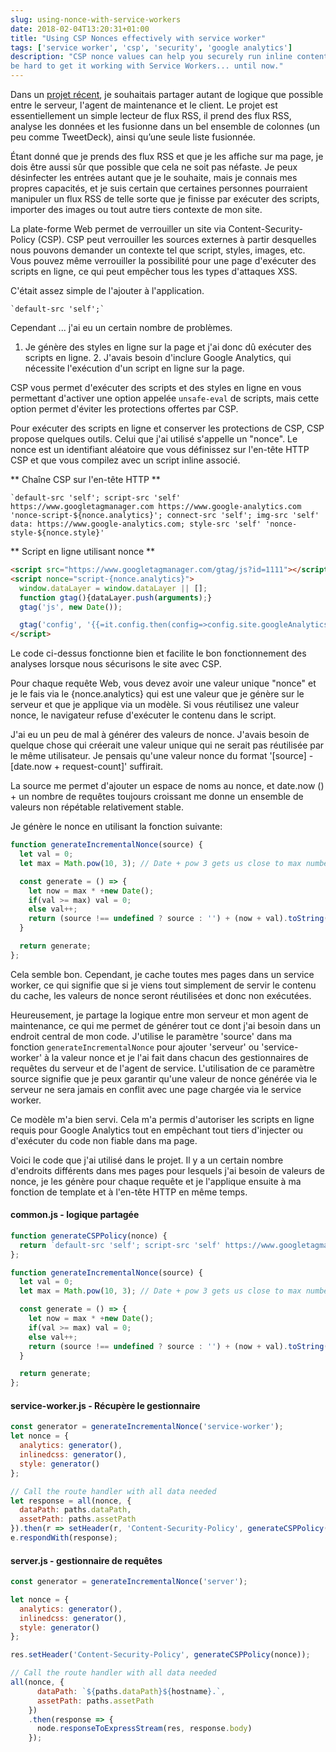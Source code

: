 ```yaml
---
slug: using-nonce-with-service-workers
date: 2018-02-04T13:20:31+01:00
title: "Using CSP Nonces effectively with service worker"
tags: ['service worker', 'csp', 'security', 'google analytics']
description: "CSP nonce values can help you securely run inline content on you site. But it can 
be hard to get it working with Service Workers... until now."
---
```



Dans un [projet récent](https://webgdedeck.com/), je souhaitais partager autant de logique que possible entre le serveur, l'agent de maintenance et le client. Le projet est essentiellement un simple lecteur de flux RSS, il prend des flux RSS, analyse les données et les fusionne dans un bel ensemble de colonnes (un peu comme TweetDeck), ainsi qu’une seule liste fusionnée.

Étant donné que je prends des flux RSS et que je les affiche sur ma page, je dois être aussi sûr que possible que cela ne soit pas néfaste. Je peux désinfecter les entrées autant que je le souhaite, mais je connais mes propres capacités, et je suis certain que certaines personnes pourraient manipuler un flux RSS de telle sorte que je finisse par exécuter des scripts, importer des images ou tout autre tiers contexte de mon site.

La plate-forme Web permet de verrouiller un site via Content-Security-Policy (CSP). CSP peut verrouiller les sources externes à partir desquelles nous pouvons demander un contexte tel que script, styles, images, etc. Vous pouvez même verrouiller la possibilité pour une page d'exécuter des scripts en ligne, ce qui peut empêcher tous les types d'attaques XSS.

C'était assez simple de l'ajouter à l'application.


```
`default-src 'self';`
```


Cependant ... j'ai eu un certain nombre de problèmes.

1. Je génère des styles en ligne sur la page et j'ai donc dû exécuter des scripts en ligne. 2. J'avais besoin d'inclure Google Analytics, qui nécessite l'exécution d'un script en ligne sur la page.

CSP vous permet d'exécuter des scripts et des styles en ligne en vous permettant d'activer une option appelée `unsafe-eval` de scripts, mais cette option permet d'éviter les protections offertes par CSP.

Pour exécuter des scripts en ligne et conserver les protections de CSP, CSP propose quelques outils. Celui que j'ai utilisé s'appelle un "nonce". Le nonce est un identifiant aléatoire que vous définissez sur l'en-tête HTTP CSP et que vous compilez avec un script inline associé.

** Chaîne CSP sur l'en-tête HTTP **


```
`default-src 'self'; script-src 'self' https://www.googletagmanager.com https://www.google-analytics.com 'nonce-script-${nonce.analytics}'; connect-src 'self'; img-src 'self' data: https://www.google-analytics.com; style-src 'self' 'nonce-style-${nonce.style}'
```


** Script en ligne utilisant nonce **


```html
<script src="https://www.googletagmanager.com/gtag/js?id=1111"></script>
<script nonce="script-{nonce.analytics}">
  window.dataLayer = window.dataLayer || [];
  function gtag(){dataLayer.push(arguments);}
  gtag('js', new Date());

  gtag('config', '{{=it.config.then(config=>config.site.googleAnalytics)}}');
</script>
```


Le code ci-dessus fonctionne bien et facilite le bon fonctionnement des analyses lorsque nous sécurisons le site avec CSP.

Pour chaque requête Web, vous devez avoir une valeur unique "nonce" et je le fais via le {nonce.analytics} qui est une valeur que je génère sur le serveur et que je applique via un modèle. Si vous réutilisez une valeur nonce, le navigateur refuse d'exécuter le contenu dans le script.

J'ai eu un peu de mal à générer des valeurs de nonce. J'avais besoin de quelque chose qui créerait une valeur unique qui ne serait pas réutilisée par le même utilisateur. Je pensais qu'une valeur nonce du format '[source] - [date.now + request-count]' suffirait.

La source me permet d'ajouter un espace de noms au nonce, et date.now () + un nombre de requêtes toujours croissant me donne un ensemble de valeurs non répétable relativement stable.

Je génère le nonce en utilisant la fonction suivante:


```javascript
function generateIncrementalNonce(source) {
  let val = 0;
  let max = Math.pow(10, 3); // Date + pow 3 gets us close to max number;

  const generate = () => {
    let now = max * +new Date();
    if(val >= max) val = 0;
    else val++;
    return (source !== undefined ? source : '') + (now + val).toString();
  }

  return generate;
};
```


Cela semble bon. Cependant, je cache toutes mes pages dans un service worker, ce qui signifie que si je viens tout simplement de servir le contenu du cache, les valeurs de nonce seront réutilisées et donc non exécutées.

Heureusement, je partage la logique entre mon serveur et mon agent de maintenance, ce qui me permet de générer tout ce dont j'ai besoin dans un endroit central de mon code. J'utilise le paramètre 'source' dans ma fonction `generateIncrementalNonce` pour ajouter 'serveur' ou 'service-worker' à la valeur nonce et je l'ai fait dans chacun des gestionnaires de requêtes du serveur et de l'agent de service. L'utilisation de ce paramètre source signifie que je peux garantir qu'une valeur de nonce générée via le serveur ne sera jamais en conflit avec une page chargée via le service worker.

Ce modèle m'a bien servi. Cela m'a permis d'autoriser les scripts en ligne requis pour Google Analytics tout en empêchant tout tiers d'injecter ou d'exécuter du code non fiable dans ma page.

Voici le code que j'ai utilisé dans le projet. Il y a un certain nombre d'endroits différents dans mes pages pour lesquels j'ai besoin de valeurs de nonce, je les génère pour chaque requête et je l'applique ensuite à ma fonction de template et à l'en-tête HTTP en même temps.

#### common.js - logique partagée


```javascript
function generateCSPPolicy(nonce) {
  return `default-src 'self'; script-src 'self' https://www.googletagmanager.com https://www.google-analytics.com 'nonce-script-${nonce.analytics}'; connect-src 'self'; img-src 'self' data: https://www.google-analytics.com; style-src 'self' 'nonce-style-${nonce.style}' 'nonce-style-${nonce.inlinedcss}';`;
};

function generateIncrementalNonce(source) {
  let val = 0;
  let max = Math.pow(10, 3); // Date + pow 3 gets us close to max number;

  const generate = () => {
    let now = max * +new Date();
    if(val >= max) val = 0;
    else val++;
    return (source !== undefined ? source : '') + (now + val).toString();
  }

  return generate;
};
```


#### service-worker.js - Récupère le gestionnaire


```javascript
const generator = generateIncrementalNonce('service-worker');
let nonce = {
  analytics: generator(),
  inlinedcss: generator(),
  style: generator()
};

// Call the route handler with all data needed
let response = all(nonce, {
  dataPath: paths.dataPath,
  assetPath: paths.assetPath
}).then(r => setHeader(r, 'Content-Security-Policy', generateCSPPolicy(nonce)));;
e.respondWith(response);
```


#### server.js - gestionnaire de requêtes


```javascript
const generator = generateIncrementalNonce('server');

let nonce = {
  analytics: generator(),
  inlinedcss: generator(),
  style: generator()
};

res.setHeader('Content-Security-Policy', generateCSPPolicy(nonce));

// Call the route handler with all data needed
all(nonce, {
      dataPath: `${paths.dataPath}${hostname}.`,
      assetPath: paths.assetPath 
    })
    .then(response => {
      node.responseToExpressStream(res, response.body)
    });
```